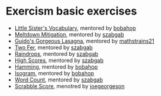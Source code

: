 # Exercism basic exercises

* [Little Sister's Vocabulary](https://exercism.org/tracks/python/exercises/little-sisters-vocab/iterations?idx=1), mentored by [bobahop](https://exercism.org/profiles/bobahop)
* [Meltdown Mitigation](https://exercism.org/tracks/python/exercises/meltdown-mitigation), mentored by [szabgab](https://exercism.org/profiles/szabgab)
* [Guido's Gorgeous Lasagna](https://exercism.org/tracks/python/exercises/guidos-gorgeous-lasagna), mentored by [mathstrains21](https://exercism.org/profiles/mathstrains21)
* [Two Fer](https://exercism.org/tracks/python/exercises/two-fer/iterations?idx=3), mentored by [szabgab](https://exercism.org/profiles/szabgab)
* [Raindrops](https://exercism.org/tracks/python/exercises/raindrops/iterations?idx=1), mentored by [szabgab](https://exercism.org/profiles/szabgab)
* [High Scores](https://exercism.org/tracks/python/exercises/high-scores/iterations?idx=1), mentored by [szabgab](https://exercism.org/profiles/szabgab)
* [Hamming](https://exercism.org/tracks/python/exercises/hamming/iterations?idx=1), mentored by [bobahop](https://exercism.org/profiles/bobahop)
* [Isogram](https://exercism.org/tracks/python/exercises/isogram/iterations?idx=1), mentored by [bobahop](https://exercism.org/profiles/bobahop)
* [Word Count](https://exercism.org/tracks/python/exercises/word-count/iterations?idx=1), mentored by [szabgab](https://exercism.org/profiles/szabgab)
* [Scrabble Score](https://exercism.org/tracks/python/exercises/scrabble-score/iterations?idx=3), menotred by [joegeorgeson](https://exercism.org/profiles/joegeorgeson)

